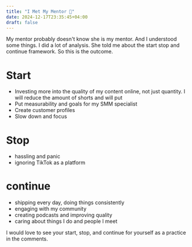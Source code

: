 ```yaml
---
title: "I Met My Mentor 🦉"
date: 2024-12-17T23:35:45+04:00
draft: false
---
```

My mentor probably doesn't know she is my mentor. And I understood some things. I did a lot of analysis. She told me about the start stop and continue framework. So this is the outcome.

# Start
- Investing more into the quality of my content online, not just quantity. I will reduce the amount of shorts and will put 
- Put measurability and goals for my SMM specialist
- Create customer profiles
- Slow down and focus

# Stop
- hassling and panic
- ignoring TikTok as a platform

# continue
- shipping every day, doing things consistently
- engaging with my community
- creating podcasts and improving quality
- caring about things I do and people I meet

I would love to see your start, stop, and continue for yourself as a practice in the comments.